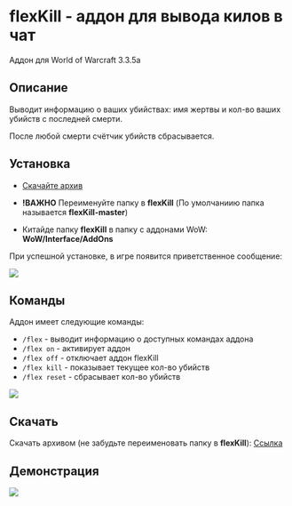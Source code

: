 # flexKill - аддон для вывода килов в чат

Аддон для World of Warcraft 3.3.5a

## Описание

Выводит информацию о ваших убийствах: имя жертвы и кол-во ваших убийств с последней смерти.

После любой смерти счётчик убийств сбрасывается.

## Установка

* [Скачайте архив](https://github.com/wowerdev/flexKill/archive/master.zip)

* **!ВАЖНО** Переименуйте папку в **flexKill** (По умолчаниию папка называется **flexKill-master**)

* Китайде папку **flexKill** в папку с аддонами WoW: **WoW/Interface/AddOns**

При успешной установке, в игре появится приветственное сообщение:

![](https://i.ibb.co/RBpMcGF/flex-Kill-Active.png)

## Команды

Аддон имеет следующие команды:

* `/flex` - выводит информацию о доступных командах аддона
* `/flex on` - активирует аддон
* `/flex off` - отключает аддон flexKill
* `/flex kill` - показывает текущее кол-во убийств
* `/flex reset` - сбрасывает кол-во убийств

![](https://i.ibb.co/3hk9cgd/flex-Kill-Commands.png)

## Скачать

Скачать архивом (не забудьте переименовать папку в **flexKill**): [Ссылка](https://github.com/wowerdev/flexKill/archive/master.zip)

## Демонстрация

![](https://i.ibb.co/YLVD2gD/flexKill.png)